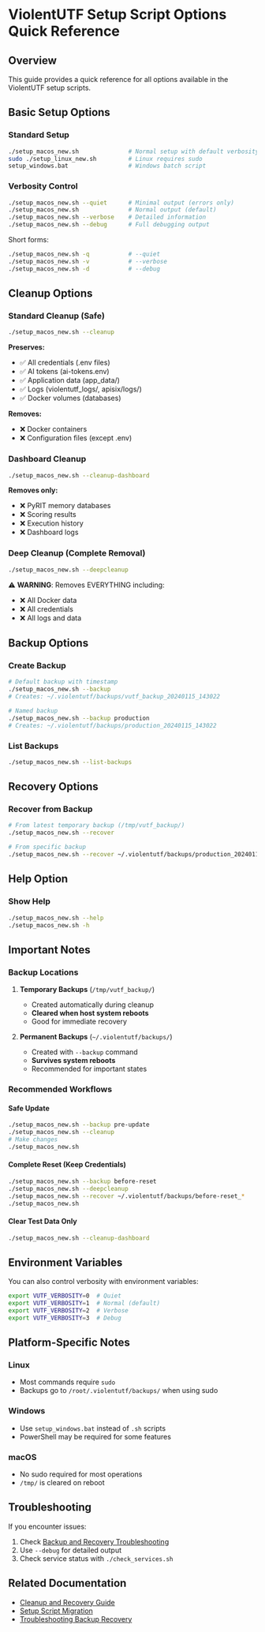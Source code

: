 # ViolentUTF Setup Script Options Quick Reference

## Overview

This guide provides a quick reference for all options available in the ViolentUTF setup scripts.

## Basic Setup Options

### Standard Setup
```bash
./setup_macos_new.sh              # Normal setup with default verbosity
sudo ./setup_linux_new.sh         # Linux requires sudo
setup_windows.bat                 # Windows batch script
```

### Verbosity Control
```bash
./setup_macos_new.sh --quiet      # Minimal output (errors only)
./setup_macos_new.sh              # Normal output (default)
./setup_macos_new.sh --verbose    # Detailed information
./setup_macos_new.sh --debug      # Full debugging output
```

Short forms:
```bash
./setup_macos_new.sh -q           # --quiet
./setup_macos_new.sh -v           # --verbose
./setup_macos_new.sh -d           # --debug
```

## Cleanup Options

### Standard Cleanup (Safe)
```bash
./setup_macos_new.sh --cleanup
```
**Preserves:**
- ✅ All credentials (.env files)
- ✅ AI tokens (ai-tokens.env)
- ✅ Application data (app_data/)
- ✅ Logs (violentutf_logs/, apisix/logs/)
- ✅ Docker volumes (databases)

**Removes:**
- ❌ Docker containers
- ❌ Configuration files (except .env)

### Dashboard Cleanup
```bash
./setup_macos_new.sh --cleanup-dashboard
```
**Removes only:**
- ❌ PyRIT memory databases
- ❌ Scoring results
- ❌ Execution history
- ❌ Dashboard logs

### Deep Cleanup (Complete Removal)
```bash
./setup_macos_new.sh --deepcleanup
```
⚠️ **WARNING**: Removes EVERYTHING including:
- ❌ All Docker data
- ❌ All credentials
- ❌ All logs and data

## Backup Options

### Create Backup
```bash
# Default backup with timestamp
./setup_macos_new.sh --backup
# Creates: ~/.violentutf/backups/vutf_backup_20240115_143022

# Named backup
./setup_macos_new.sh --backup production
# Creates: ~/.violentutf/backups/production_20240115_143022
```

### List Backups
```bash
./setup_macos_new.sh --list-backups
```

## Recovery Options

### Recover from Backup
```bash
# From latest temporary backup (/tmp/vutf_backup/)
./setup_macos_new.sh --recover

# From specific backup
./setup_macos_new.sh --recover ~/.violentutf/backups/production_20240115_143022
```

## Help Option

### Show Help
```bash
./setup_macos_new.sh --help
./setup_macos_new.sh -h
```

## Important Notes

### Backup Locations

1. **Temporary Backups** (`/tmp/vutf_backup/`)
   - Created automatically during cleanup
   - **Cleared when host system reboots**
   - Good for immediate recovery

2. **Permanent Backups** (`~/.violentutf/backups/`)
   - Created with `--backup` command
   - **Survives system reboots**
   - Recommended for important states

### Recommended Workflows

#### Safe Update
```bash
./setup_macos_new.sh --backup pre-update
./setup_macos_new.sh --cleanup
# Make changes
./setup_macos_new.sh
```

#### Complete Reset (Keep Credentials)
```bash
./setup_macos_new.sh --backup before-reset
./setup_macos_new.sh --deepcleanup
./setup_macos_new.sh --recover ~/.violentutf/backups/before-reset_*
./setup_macos_new.sh
```

#### Clear Test Data Only
```bash
./setup_macos_new.sh --cleanup-dashboard
```

## Environment Variables

You can also control verbosity with environment variables:
```bash
export VUTF_VERBOSITY=0  # Quiet
export VUTF_VERBOSITY=1  # Normal (default)
export VUTF_VERBOSITY=2  # Verbose
export VUTF_VERBOSITY=3  # Debug
```

## Platform-Specific Notes

### Linux
- Most commands require `sudo`
- Backups go to `/root/.violentutf/backups/` when using sudo

### Windows
- Use `setup_windows.bat` instead of `.sh` scripts
- PowerShell may be required for some features

### macOS
- No sudo required for most operations
- `/tmp/` is cleared on reboot

## Troubleshooting

If you encounter issues:
1. Check [Backup and Recovery Troubleshooting](../troubleshooting/Troubleshooting_Backup_Recovery.md)
2. Use `--debug` for detailed output
3. Check service status with `./check_services.sh`

## Related Documentation

- [Cleanup and Recovery Guide](./Guide_Cleanup_and_Recovery.md)
- [Setup Script Migration](../troubleshooting/setup_script_migration.md)
- [Troubleshooting Backup Recovery](../troubleshooting/Troubleshooting_Backup_Recovery.md)